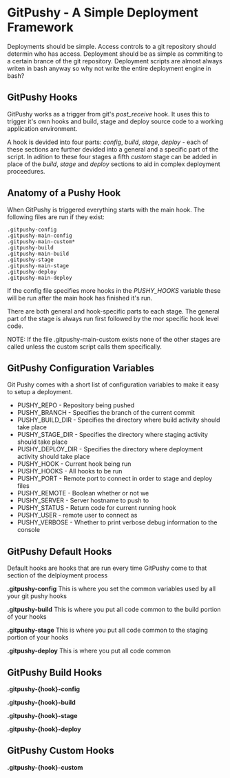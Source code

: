GitPushy - A Simple Deployment Framework
========

Deployments should be simple. Access controls to a git repository should determin who has access. Deployment should be as simple as commiting to a certain brance of the git repository. Deployment scripts are almost always writen in bash anyway so why not write the entire deployment engine in bash?


GitPushy Hooks
--------
GitPushy works as a trigger from git's *post_receive* hook. It uses this to trigger it's own hooks and build, stage and deploy source code to a working application environment.

A hook is devided into four parts: _config_, _build_, _stage_, _deploy_ - each of these sections are further devided into a general and a specific part of the script. In adition to these four stages a fifth _custom_ stage can be added in place of the _build_, _stage_ and _deploy_ sections to aid in complex deployment proceedures.


Anatomy of a Pushy Hook
--------
When GitPushy is triggered everything starts with the main hook. The following files are run if they exist:

    .gitpushy-config
    .gitpushy-main-config
    .gitpushy-main-custom*
    .gitpushy-build
    .gitpushy-main-build
    .gitpushy-stage
    .gitpushy-main-stage
    .gitpushy-deploy
    .gitpushy-main-deploy

If the config file specifies more hooks in the _PUSHY_HOOKS_ variable these will be run after the main hook has finished it's run.

There are both general and hook-specific parts to each stage. The general part of the stage is always run first followed by the mor specific hook level code.

NOTE: If the file .gitpushy-main-custom exists none of the other stages are called unless the custom script calls them specifically.


GitPushy Configuration Variables
--------
Git Pushy comes with a short list of configuration variables to make it easy to setup a deployment.

 * PUSHY_REPO - Repository being pushed
 * PUSHY_BRANCH - Specifies the branch of the current commit
 * PUSHY_BUILD_DIR - Specifies the directory where build activity should take place 
 * PUSHY_STAGE_DIR - Specifies the directory where staging activity should take place
 * PUSHY_DEPLOY_DIR - Specifies the directory where deployment activity should take place
 * PUSHY_HOOK - Current hook being run
 * PUSHY_HOOKS - All hooks to be run
 * PUSHY_PORT - Remote port to connect in order to stage and deploy files
 * PUSHY_REMOTE - Boolean whether or not we
 * PUSHY_SERVER - Server hostname to push to
 * PUSHY_STATUS - Return code for current running hook
 * PUSHY_USER - remote user to connect as
 * PUSHY_VERBOSE - Whether to print verbose debug information to the console


GitPushy Default Hooks
--------
Default hooks are hooks that are run every time GitPushy come to that section of the delployment process

**.gitpushy-config** This is where you set the common variables used by all your git pushy hooks

**.gitpushy-build** This is where you put all code common to the build portion of your hooks

**.gitpushy-stage** This is where you put all code common to the staging portion of your hooks

**.gitpushy-deploy** This is where you put all code common 


GitPushy Build Hooks
--------
**.gitpushy-{hook}-config**

**.gitpushy-{hook}-build**

**.gitpushy-{hook}-stage**

**.gitpushy-{hook}-deploy**


GitPushy Custom Hooks
--------
**.gitpushy-{hook}-custom**

